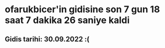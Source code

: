 # ofarukbicer'in gidisine son 7 gun 18 saat 7 dakika 26 saniye kaldi

## Gidis tarihi: 30.09.2022 :(